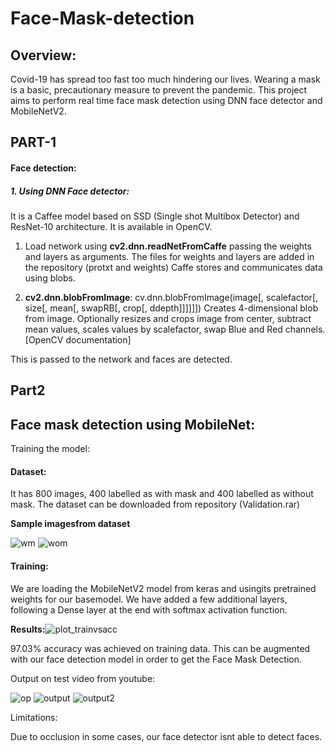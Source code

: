 # Face-Mask-detection
## Overview:

Covid-19 has spread too fast too much hindering our lives. Wearing a mask is a basic, precautionary measure to prevent the pandemic. This project aims to perform real time face mask detection using DNN face detector and MobileNetV2.

## PART-1

#### Face detection:
##### 1. Using DNN Face detector:
It is a Caffee model based on SSD (Single shot Multibox Detector) and ResNet-10 architecture. It is available in OpenCV.

1. Load network using **cv2.dnn.readNetFromCaffe** passing the weights and layers as arguments. The files for weights and layers are added in the repository (protxt and weights)
Caffe stores and communicates data using blobs.

2. **cv2.dnn.blobFromImage**: cv.dnn.blobFromImage(image[, scalefactor[, size[, mean[, swapRB[, crop[, ddepth]]]]]]) 
Creates 4-dimensional blob from image. Optionally resizes and crops image from center, subtract mean values, scales values by scalefactor, swap Blue and Red channels.
[OpenCV documentation]

This is passed to the network and faces are detected.

## Part2
## Face mask detection using MobileNet:
Training the model:

#### Dataset:
It has 800 images, 400 labelled as with mask and 400 labelled as without mask. The dataset can be downloaded from repository 
(Validation.rar)


**Sample imagesfrom dataset**


![wm](https://user-images.githubusercontent.com/89915293/131957272-16c53ae8-9fcc-4931-9908-0eae27c67a0a.PNG)
![wom](https://user-images.githubusercontent.com/89915293/131957443-776ad519-c221-4287-b218-bb38e60c449e.PNG)



#### Training:
We are loading the MobileNetV2 model from keras and usingits pretrained weights for our basemodel. We have added a few additional layers, following a Dense layer at the end with softmax activation function.

**Results:**![plot_trainvsacc](https://user-images.githubusercontent.com/89915293/131956857-3dbdccfa-f81e-4df0-9634-03ee5cf5846b.PNG)

97.03% accuracy was achieved on training data. This can be augmented with our face detection model in order to get the Face Mask Detection.

Output on test video from youtube:

![op](https://user-images.githubusercontent.com/89915293/131958232-6299d7e7-9434-420f-b0c6-8d3ea7f8a025.PNG)
![output](https://user-images.githubusercontent.com/89915293/131958235-e1359294-a455-42bf-a9eb-fca2e12829e3.PNG)
![output2](https://user-images.githubusercontent.com/89915293/131958248-5b838af0-15ba-4d1e-8834-f57bf8907e3e.PNG)

Limitations:

Due to occlusion in some cases, our face detector isnt able to detect faces.
















